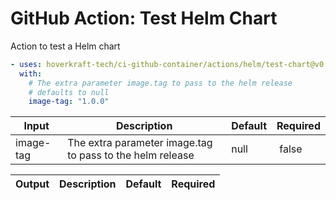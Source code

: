 <!-- start branding -->
<!-- end branding -->
<!-- start title -->

# GitHub Action: Test Helm Chart

<!-- end title -->
<!-- start badges -->
<!-- end badges -->
<!-- start description -->

Action to test a Helm chart

<!-- end description -->
<!-- start contents -->
<!-- end contents -->
<!-- start usage -->

```yaml
- uses: hoverkraft-tech/ci-github-container/actions/helm/test-chart@v0.11.2
  with:
    # The extra parameter image.tag to pass to the helm release
    # defaults to null
    image-tag: "1.0.0"
```

<!-- end usage -->
<!-- start inputs -->

| **Input** | **Description**                                           | **Default** | **Required** |
| --------- | --------------------------------------------------------- | ----------- | ------------ |
| image-tag | The extra parameter image.tag to pass to the helm release | null        |  false       |

<!-- end inputs -->
<!-- start outputs -->

| **Output** | **Description** | **Default** | **Required** |
| ---------- | --------------- | ----------- | ------------ |

<!-- end outputs -->
<!-- start [.github/ghadocs/examples/] -->
<!-- end [.github/ghadocs/examples/] -->
